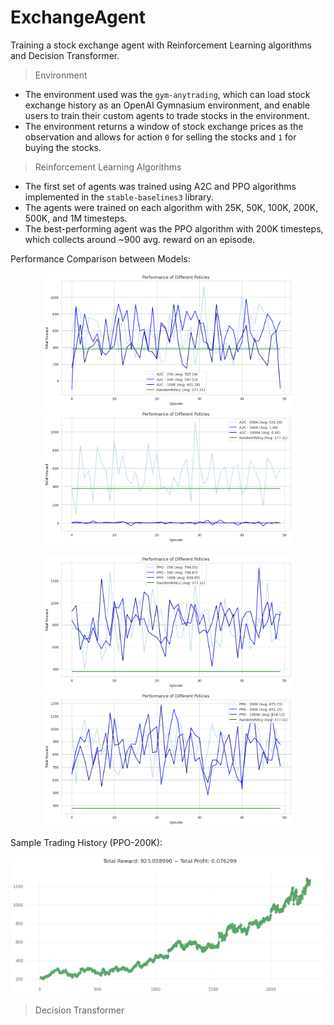 # ExchangeAgent

Training a stock exchange agent with Reinforcement Learning algorithms and Decision Transformer.

> Environment

- The environment used was the `gym-anytrading`, which can load stock exchange history as an OpenAI Gymnasium environment, and enable users to train their custom agents to trade stocks in the environment.
- The environment returns a window of stock exchange prices as the observation and allows for action `0` for selling the stocks and `1` for buying the stocks.

> Reinforcement Learning Algorithms

- The first set of agents was trained using A2C and PPO algorithms implemented in the `stable-baselines3` library.
- The agents were trained on each algorithm with 25K, 50K, 100K, 200K, 500K, and 1M timesteps.
- The best-performing agent was the PPO algorithm with 200K timesteps, which collects around ~900 avg. reward on an episode.

Performance Comparison between Models:
<p align="center">
  <img src="./data/random-a2c-25-50-100-steps-comparison-chart.png" alt="random-a2c-25-50-100-steps-comparison-chart.png" width="400"/>
  <img src="./data/random-a2c-200-500-1000-steps-comparison-chart.png" alt="random-a2c-200-500-1000-steps-comparison-chart.png" width="400"/>
</p>
<p align="center">
  <img src="./data/random-ppo-25-50-100-steps-comparison-chart.png" alt="random-ppo-25-50-100-steps-comparison-chart.png" width="400"/>
  <img src="./data/random-ppo-200-500-1000-steps-comparison-chart.png" alt="random-ppo-200-500-1000-steps-comparison-chart.png" width="400"/>
</p>

Sample Trading History (PPO-200K):
<p align="center">
  <img src="./data/ppo-200-stock-exchange-graph.png" alt="ppo-200-stock-exchange-graph.png" width="600"/>
</p>

> Decision Transformer
